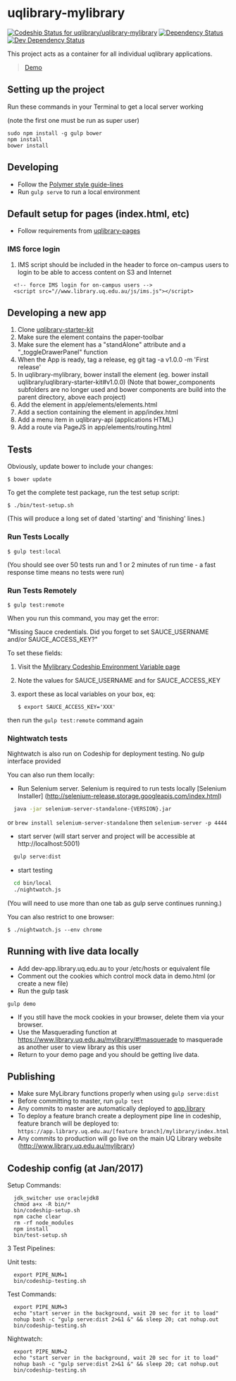 # uqlibrary-mylibrary 
[ ![Codeship Status for uqlibrary/uqlibrary-mylibrary](https://codeship.com/projects/7accd470-cee9-0133-67f3-5ed74b30bb55/status?branch=master)](https://codeship.com/projects/141087)
[![Dependency Status](https://david-dm.org/uqlibrary/uqlibrary-mylibrary.svg)](https://david-dm.org/uqlibrary/uqlibrary-mylibrary)
[![Dev Dependency Status](https://david-dm.org/uqlibrary/uqlibrary-mylibrary/dev-status.svg)](https://david-dm.org/uqlibrary/uqlibrary-mylibrary?type=dev)

This project acts as a container for all individual uqlibrary applications. 

> [Demo](https://app.library.uq.edu.au/master/mylibrary/demo.html)

## Setting up the project

Run these commands in your Terminal to get a local server working 

(note the first one must be run as super user)

    sudo npm install -g gulp bower
    npm install
    bower install
  
## Developing
* Follow the [Polymer style guide-lines](http://polymerelements.github.io/style-guide/)
* Run ```gulp serve``` to run a local environment

## Default setup for pages (index.html, etc) 
* Follow requirements from [uqlibrary-pages](https://github.com/uqlibrary/uqlibrary-pages/blob/master/README.md#default-setup-for-pages-indexhtml-etc)

### IMS force login
1. IMS script should be included in the header to force on-campus users to login to be able to access content on S3 and Internet
```
  <!-- force IMS login for on-campus users -->
  <script src="//www.library.uq.edu.au/js/ims.js"></script>
```
  
## Developing a new app
1. Clone [uqlibrary-starter-kit](https://github.com/uqlibrary/uqlibrary-starter-kit)
1. Make sure the element contains the paper-toolbar
1. Make sure the element has a "standAlone" attribute and a "_toggleDrawerPanel" function
1. When the App is ready, tag a release, eg git tag -a v1.0.0 -m 'First release'
1. In uqlibrary-mylibrary, bower install the element (eg. bower install uqlibrary/uqlibrary-starter-kit#v1.0.0) (Note that bower_components subfolders are no longer used and bower components are build into the parent directory, above each project)
1. Add the element in app/elements/elements.html
1. Add a section containing the element in app/index.html
1. Add a menu item in uqlibrary-api (applications HTML)
1. Add a route via PageJS in app/elements/routing.html

## Tests

Obviously, update bower to include your changes:

    $ bower update

To get the complete test package, run the test setup script:

    $ ./bin/test-setup.sh

(This will produce a long set of dated 'starting' and 'finishing'
 lines.)

### Run Tests Locally

    $ gulp test:local

(You should see over 50 tests run and 1 or 2 minutes of run time - a fast response time means no tests were run)

### Run Tests Remotely 

    $ gulp test:remote

When you run this command, you may get the error:

"Missing Sauce credentials. Did you forget to set SAUCE_USERNAME and/or SAUCE_ACCESS_KEY?"

To set these fields: 

1. Visit the [Mylibrary Codeship Environment Variable page](https://codeship.com/projects/141087/configure_environment)
2. Note the values for SAUCE_USERNAME and for SAUCE_ACCESS_KEY
3. export these as local variables on your box, eq:

    `$ export SAUCE_ACCESS_KEY='XXX'`

then run the `gulp test:remote` command again


### Nightwatch tests

Nightwatch is also run on Codeship for deployment testing. No gulp interface provided

You can also run them locally:

* Run Selenium server. Selenium is required to run tests locally [Selenium Installer] (http://selenium-release.storage.googleapis.com/index.html)

```sh
  java -jar selenium-server-standalone-{VERSION}.jar
```

or `brew install selenium-server-standalone` then `selenium-server -p 4444`

* start server (will start server and project will be accessible at http://localhost:5001)

```sh
  gulp serve:dist
```

* start testing

```sh
  cd bin/local
  ./nightwatch.js
```  

(You will need to use more than one tab as gulp serve continues running.)

You can also restrict to one browser:

    $ ./nightwatch.js --env chrome

## Running with live data locally

* Add dev-app.library.uq.edu.au to your /etc/hosts or equivalent file
* Comment out the cookies which control mock data in demo.html (or create a new file)
* Run the gulp task
```
gulp demo
```
* If you still have the mock cookies in your browser, delete them via your browser.
* Use the Masquerading function at https://www.library.uq.edu.au/mylibrary/#!masquerade to masquerade as another user to view library as this user
* Return to your demo page and you should be getting live data.

## Publishing
* Make sure MyLibrary functions properly when using ```gulp serve:dist```
* Before committing to master, run ```gulp test```
* Any commits to master are automatically deployed to [app.library](https://app.library.uq.edu.au/master/mylibrary/index.html)
* To deploy a feature branch create a deployment pipe line in codeship, feature branch will be deployed to: `https://app.library.uq.edu.au/[feature branch]/mylibrary/index.html`
* Any commits to production will go live on the main UQ Library website (http://www.library.uq.edu.au/mylibrary)


## Codeship config (at Jan/2017)
Setup Commands:
```
  jdk_switcher use oraclejdk8
  chmod a+x -R bin/*
  bin/codeship-setup.sh
  npm cache clear
  rm -rf node_modules
  npm install
  bin/test-setup.sh
```
3 Test Pipelines:
  
Unit tests:
```
  export PIPE_NUM=1
  bin/codeship-testing.sh
```

Test Commands:
```
  export PIPE_NUM=3
  echo "start server in the background, wait 20 sec for it to load"
  nohup bash -c "gulp serve:dist 2>&1 &" && sleep 20; cat nohup.out
  bin/codeship-testing.sh
```

Nightwatch:
```
  export PIPE_NUM=2
  echo "start server in the background, wait 20 sec for it to load"
  nohup bash -c "gulp serve:dist 2>&1 &" && sleep 20; cat nohup.out
  bin/codeship-testing.sh
```
